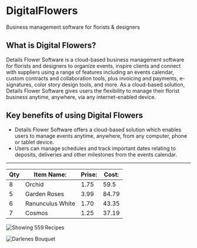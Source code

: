 # DigitalFlowers
Business management software for florists & designers

## What is Digital Flowers?
Details Flower Software is a cloud-based business management software for florists and designers to organize events, inspire clients and connect with suppliers using a range of features including an events calendar, custom contracts and collaboration tools, plus invoicing and payments, e-signatures, color story design tools, and more. As a cloud-based solution, Details Flower Software gives users the flexibility to manage their florist business anytime, anywhere, via any internet-enabled device.

## Key benefits of using Digital Flowers
- Details Flower Software offers a cloud-based solution which enables users to manage events anytime, anywhere, from any computer, phone or tablet device.
- Users can manage schedules and track important dates relating to deposits, deliveries and other milestones from the events calendar.

----
Qty | Item Name: | Prise: | Cost:
--- | --- | --- |  --- 
8 | Orchid | 1.75 | 59.5
5 | Garden Roses | 3.99 | 84.79
6 | Ranunculus White | 1.70 | 43.35
7 | Cosmos | 1.25 | 37.19



![Showing 559 Recipes](https://gdm-catalog-fmapi-prod.imgix.net/ProductScreenshot/0a73eff9-4cbb-4963-a70c-ff4ff936bcf7.png?ixlib=rb-1.0.0&ch=Width%2CDPR&auto=format)

![Darlenes Bouquet](https://gdm-catalog-fmapi-prod.imgix.net/ProductScreenshot/4c6193c1-fcd5-49ff-a81b-756aa0fa925d.png?ixlib=rb-1.0.0&ch=Width%2CDPR&auto=format)

